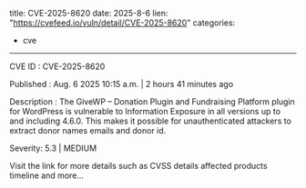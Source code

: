  
title: CVE-2025-8620
date: 2025-8-6
lien: "https://cvefeed.io/vuln/detail/CVE-2025-8620"
categories:
  - cve
---

CVE ID : CVE-2025-8620

Published :  Aug. 6
2025
10:15 a.m. | 2 hours
41 minutes ago

Description : The GiveWP – Donation Plugin and Fundraising Platform plugin for WordPress is vulnerable to Information Exposure in all versions up to
and including
4.6.0. This makes it possible for unauthenticated attackers to extract donor names
emails
and donor id.

Severity: 5.3 | MEDIUM

Visit the link for more details
such as CVSS details
affected products
timeline
and more...
